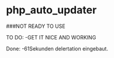 # php_auto_updater

###NOT READY TO USE





TO DO:
-GET IT NICE AND WORKING

Done:
-61Sekunden delertation eingebaut.
